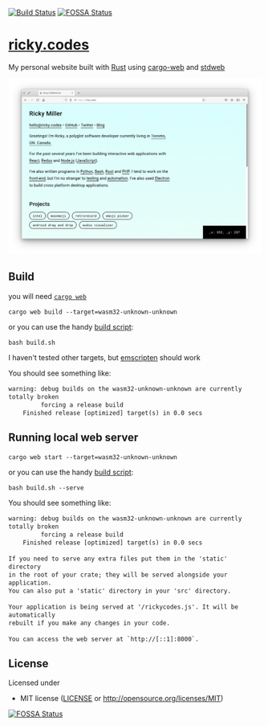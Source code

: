 [![Build Status](https://travis-ci.org/rickycodes/www.svg?branch=master)](https://travis-ci.org/rickycodes/www) [![FOSSA Status](https://app.fossa.com/api/projects/git%2Bgithub.com%2Frickycodes%2Fwww.svg?type=shield)](https://app.fossa.com/projects/git%2Bgithub.com%2Frickycodes%2Fwww?ref=badge_shield)

# <a href='https://ricky.codes'>ricky.codes</a>  


My personal website built with <a href='http://rust-lang.org/'>Rust</a> using <a href='https://github.com/koute/cargo-web'>cargo-web</a> and <a href='https://github.com/koute/stdweb'>stdweb</a>

<img src='screenshot.png' />

## Build
you will need <a href='https://github.com/koute/cargo-web'>`cargo web`</a>

```
cargo web build --target=wasm32-unknown-unknown
```
or you can use the handy <a href='./build.sh'>build script</a>:
```
bash build.sh
```
I haven't tested other targets, but <a href='https://emscripten.org'>emscripten</a> should work

You should see something like:  
```
warning: debug builds on the wasm32-unknown-unknown are currently totally broken
         forcing a release build
    Finished release [optimized] target(s) in 0.0 secs
```
## Running local web server
```
cargo web start --target=wasm32-unknown-unknown
```
or you can use the handy <a href='./build.sh'>build script</a>:
```
bash build.sh --serve
```
You should see something like:  
```
warning: debug builds on the wasm32-unknown-unknown are currently totally broken
         forcing a release build
    Finished release [optimized] target(s) in 0.0 secs

If you need to serve any extra files put them in the 'static' directory
in the root of your crate; they will be served alongside your application.
You can also put a 'static' directory in your 'src' directory.

Your application is being served at '/rickycodes.js'. It will be automatically
rebuilt if you make any changes in your code.

You can access the web server at `http://[::1]:8000`.
```
## License

Licensed under

  * MIT license ([LICENSE](LICENSE) or http://opensource.org/licenses/MIT)


[![FOSSA Status](https://app.fossa.com/api/projects/git%2Bgithub.com%2Frickycodes%2Fwww.svg?type=large)](https://app.fossa.com/projects/git%2Bgithub.com%2Frickycodes%2Fwww?ref=badge_large)
